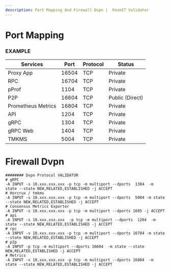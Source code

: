 ```yaml
---
description: Port Mapping And Firewall Dvpn |  RoomIT Validator
---
```



# Port Mapping

### EXAMPLE
| Services           | Port  | Protocol | Status          |
| ------------------ | ----- | -------- | --------------- |
| Proxy App          | 16504 | TCP      | Private         |
| RPC                | 16704 | TCP      | Private         |
| pProf              | 1104  | TCP      | Private         |
| P2P                | 16604 | TCP      | Public (Direct) |
| Prometheus Metrics | 16804 | TCP      | Private         |
| API                | 1204  | TCP      | Private         |
| gRPC               | 1304  | TCP      | Private         |
| gRPC Web           | 1404 | TCP      | Private         |
| TMKMS              | 5004 | TCP      | Private         |


# Firewall Dvpn

```
######## Dvpn Protocol VALIDATOR
# gRPC
-A INPUT -s 10.xxx.xxx.xxx -p tcp -m multiport --dports  1304  -m state --state NEW,RELATED,ESTABLISHED -j ACCEPT
# Horcrux / tmkms
-A INPUT -s 10.xxx.xxx.xxx -p tcp -m multiport --dports  5004 -m state --state NEW,RELATED,ESTABLISHED -j ACCEPT
# Consensus Metrics Exporter
-A INPUT -s 10.xxx.xxx.xxx -p tcp -m multiport --dports 1605 -j ACCEPT
# api
-A INPUT -s 10.xxx.xxx.xxx  -p tcp -m multiport --dports  1204  -m state --state NEW,RELATED,ESTABLISHED -j ACCEPT
# rpc
-A INPUT -s 10.xxx.xxx.xxx -p tcp -m multiport --dports 16704 -m state --state NEW,RELATED,ESTABLISHED -j ACCEPT
# p2p
-A INPUT -p tcp -m multiport --dports 16604  -m state --state NEW,RELATED,ESTABLISHED -j ACCEPT
# Metrics
-A INPUT -s 10.xxx.xxx.xxx -p tcp -m multiport --dports 16804  -m state --state NEW,RELATED,ESTABLISHED -j ACCEPT

```

